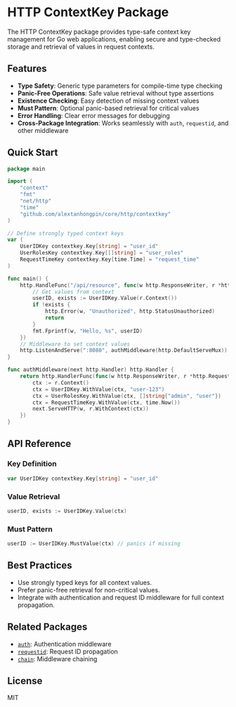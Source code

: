 # HTTP ContextKey Package

The HTTP ContextKey package provides type-safe context key management for Go web applications, enabling secure and type-checked storage and retrieval of values in request contexts.

## Features

- **Type Safety**: Generic type parameters for compile-time type checking
- **Panic-Free Operations**: Safe value retrieval without type assertions
- **Existence Checking**: Easy detection of missing context values
- **Must Pattern**: Optional panic-based retrieval for critical values
- **Error Handling**: Clear error messages for debugging
- **Cross-Package Integration**: Works seamlessly with `auth`, `requestid`, and other middleware

## Quick Start

```go
package main

import (
    "context"
    "fmt"
    "net/http"
    "time"
    "github.com/alextanhongpin/core/http/contextkey"
)

// Define strongly typed context keys
var (
    UserIDKey contextkey.Key[string] = "user_id"
    UserRolesKey contextkey.Key[[]string] = "user_roles"
    RequestTimeKey contextkey.Key[time.Time] = "request_time"
)

func main() {
    http.HandleFunc("/api/resource", func(w http.ResponseWriter, r *http.Request) {
        // Get values from context
        userID, exists := UserIDKey.Value(r.Context())
        if !exists {
            http.Error(w, "Unauthorized", http.StatusUnauthorized)
            return
        }
        fmt.Fprintf(w, "Hello, %s", userID)
    })
    // Middleware to set context values
    http.ListenAndServe(":8080", authMiddleware(http.DefaultServeMux))
}

func authMiddleware(next http.Handler) http.Handler {
    return http.HandlerFunc(func(w http.ResponseWriter, r *http.Request) {
        ctx := r.Context()
        ctx = UserIDKey.WithValue(ctx, "user-123")
        ctx = UserRolesKey.WithValue(ctx, []string{"admin", "user"})
        ctx = RequestTimeKey.WithValue(ctx, time.Now())
        next.ServeHTTP(w, r.WithContext(ctx))
    })
}
```

## API Reference

### Key Definition

```go
var UserIDKey contextkey.Key[string] = "user_id"
```

### Value Retrieval

```go
userID, exists := UserIDKey.Value(ctx)
```

### Must Pattern

```go
userID := UserIDKey.MustValue(ctx) // panics if missing
```

## Best Practices

- Use strongly typed keys for all context values.
- Prefer panic-free retrieval for non-critical values.
- Integrate with authentication and request ID middleware for full context propagation.

## Related Packages

- [`auth`](../auth/README.md): Authentication middleware
- [`requestid`](../requestid/README.md): Request ID propagation
- [`chain`](../chain/README.md): Middleware chaining

## License

MIT
